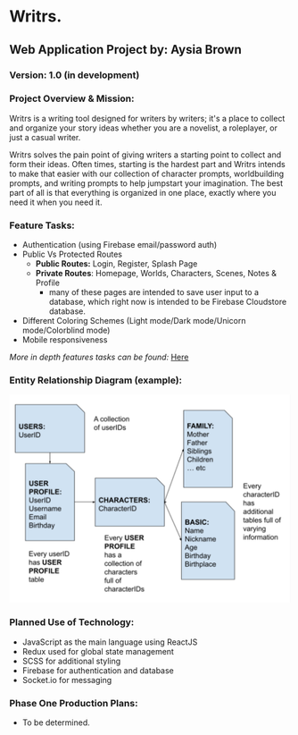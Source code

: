# Writrs.
## Web Application Project by: Aysia Brown
### Version: 1.0 (in development)

### Project Overview & Mission:
Writrs is a writing tool designed for writers by writers; it's a place to collect and organize your story ideas whether you are a novelist, a roleplayer, or just a casual writer. 

Writrs solves the pain point of giving writers a starting point to collect and form their ideas. Often times, starting is the hardest part and Writrs intends to make that easier with our collection of character prompts, worldbuilding prompts, and writing prompts to help jumpstart your imagination. The best part of all is that everything is organized in one place, exactly where you need it when you need it. 


### Feature Tasks:
- Authentication (using Firebase email/password auth)
- Public Vs Protected Routes
    - **Public Routes:** Login, Register, Splash Page
    - **Private Routes**: Homepage, Worlds, Characters, Scenes, Notes & Profile 
        - many of these pages are intended to save user input to a database, which right now is intended to be Firebase Cloudstore database. 
- Different Coloring Schemes (Light mode/Dark mode/Unicorn mode/Colorblind mode)
- Mobile responsiveness 

*More in depth features tasks can be found:* [Here](https://docs.google.com/document/d/1NnjqUHORVeH5KJRu3KWhKPHNt_6FmsXcjSidjeyr8cs/edit?usp=sharing)

### Entity Relationship Diagram (example):

![ERD](./public/assets/ERD.png)


### Planned Use of Technology:
- JavaScript as the main language using ReactJS
- Redux used for global state management
- SCSS for additional styling
- Firebase for authentication and database 
- Socket.io for messaging 

### Phase One Production Plans: 
- To be determined.